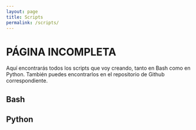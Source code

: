 ```yaml
---
layout: page
title: Scripts
permalink: /scripts/
---
```


# PÁGINA INCOMPLETA

Aquí encontrarás todos los scripts que voy creando, tanto en Bash como en Python.
También puedes encontrarlos en el repositorio de Github correspondiente.

## Bash

## Python
